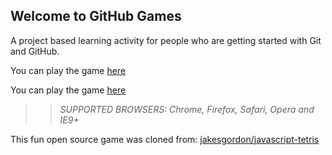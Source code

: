 ## Welcome to GitHub Games

A project based learning activity for people who are getting started with Git and GitHub.

You can play the game [here](https://melindabradbury.github.io/github-games/)

You can play the game [here](https://melindabradbury.github.io/github-games/)

>> _*SUPPORTED BROWSERS*: Chrome, Firefox, Safari, Opera and IE9+_

This fun open source game was cloned from: [jakesgordon/javascript-tetris](https://github.com/jakesgordon/javascript-tetris)
